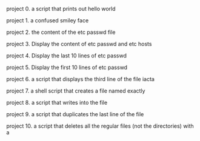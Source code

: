 project 0. a script that prints out hello world

project 1. a confused smiley face 

project 2.  the content of the etc passwd file

project 3. Display the content of etc passwd and etc hosts

project 4. Display the last 10 lines of etc passwd

project 5. Display the first 10 lines of etc passwd 

project 6. a script that displays the third line of the file iacta

project 7. a shell script that creates a file named exactly

project 8. a script that writes into the file

project 9. a script that duplicates the last line of the file

project 10. a script that deletes all the regular files (not the directories) with a 
